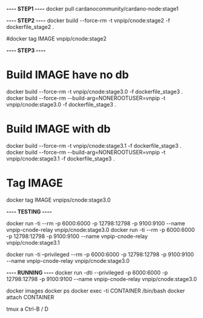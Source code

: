 
****---- STEP1 ----****
docker pull cardanocommunity/cardano-node:stage1

****---- STEP2 ----****
docker build --force-rm -t vnpip/cnode:stage2 -f dockerfile_stage2 .

#docker tag IMAGE vnpip/cnode:stage2

****---- STEP3 ----****
# Build IMAGE have no db

docker build --force-rm -t vnpip/cnode:stage3.0 -f dockerfile_stage3 .
docker build --force-rm --build-arg=NONEROOTUSER=vnpip -t vnpip/cnode:stage3.0 -f dockerfile_stage3 .

# Build IMAGE with db

docker build --force-rm -t vnpip/cnode:stage3.1 -f dockerfile_stage3 .
docker build --force-rm --build-arg=NONEROOTUSER=vnpip -t vnpip/cnode:stage3.1 -f dockerfile_stage3 .

# Tag IMAGE

docker tag IMAGE vnpips/cnode:stage3.0

****---- TESTING ----****

docker run -ti --rm -p 6000:6000 -p 12798:12798 -p 9100:9100 --name vnpip-cnode-relay vnpip/cnode:stage3.0
docker run -ti --rm -p 6000:6000 -p 12798:12798 -p 9100:9100 --name vnpip-cnode-relay vnpip/cnode:stage3.1

docker run -ti –privileged --rm -p 6000:6000 -p 12798:12798 -p 9100:9100 --name vnpip-cnode-relay vnpip/cnode:stage3.0

****---- RUNNING ----****
docker run -dti --privileged -p 6000:6000 -p 12798:12798 -p 9100:9100 --name vnpip-cnode-relay vnpip/cnode:stage3.0

docker images
docker ps
docker exec -ti CONTAINER /bin/bash
docker attach CONTAINER

tmux a
Ctrl-B / D

